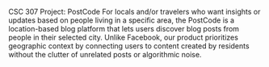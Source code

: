 CSC 307 Project: PostCode 
For locals and/or travelers who want insights or updates based on people living in a specific area, the PostCode is a location-based blog platform that lets users discover blog posts from people in their selected city. Unlike Facebook, our product prioritizes geographic context by connecting users to content created by residents without the clutter of unrelated posts or algorithmic noise.
